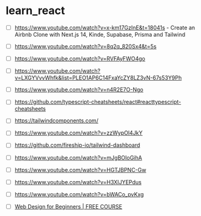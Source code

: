 # learn_react

- [ ] https://www.youtube.com/watch?v=x-km17GzInE&t=18041s - 
Create an Airbnb Clone with Next.js 14, Kinde, Supabase, Prisma and Tailwind

- [ ] https://www.youtube.com/watch?v=8q2q_820Sx4&t=5s

- [ ] https://www.youtube.com/watch?v=RVFAyFWO4go

- [ ] https://www.youtube.com/watch?v=LXGYVvvWhfk&list=PLEO1AP6C14FxaYcZY8LZ3vN-67s53Y9Ph
- [ ] https://www.youtube.com/watch?v=n4R2E7O-Ngo
- [ ] https://github.com/typescript-cheatsheets/react#reacttypescript-cheatsheets
- [ ] https://tailwindcomponents.com/
- [ ] https://www.youtube.com/watch?v=zzWypOl4JkY
- [ ] https://github.com/fireship-io/tailwind-dashboard
- [ ] https://www.youtube.com/watch?v=mJgBOIoGihA
- [ ] https://www.youtube.com/watch?v=HGTJBPNC-Gw
- [ ] https://www.youtube.com/watch?v=H3XIJYEPdus
- [ ] https://www.youtube.com/watch?v=bWACo_pvKxg
- [ ] [Web Design for Beginners | FREE COURSE](https://www.youtube.com/watch?v=B-ytMSuwbf8)
